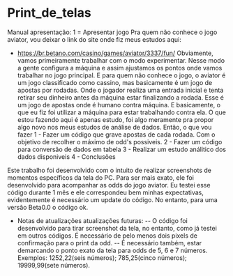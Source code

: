 # Print_de_telas
Manual apresentação:
1 = Apresentar jogo 
Pra quem não conhece o jogo aviator, vou deixar o link do site onde fiz meus estudos aqui:
- https://br.betano.com/casino/games/aviator/3337/fun/
Obviamente, vamos primeiramente trabalhar com o modo experimentar. Nesse modo a gente configura a máquina e assim ajustamos os pontos onde vamos trabalhar no jogo principal.
E para quem não conhece o jogo, o aviator é um jogo classificado como cassino, mas basicamente é um jogo de apostas por rodadas. Onde o jogador realiza uma entrada inicial e tenta retirar seu dinheiro antes da máquina estar finalizando a rodada. Esse é um jogo de apostas onde é humano contra máquina. E basicamente, o que eu fiz foi utilizar a máquina para estar trabalhando contra ela.
O que estou fazendo aqui é apenas estudo, foi algo meramente pra propor algo novo nos meus estudos de análise de dados. 
Então, o que vou fazer
1 - Fazer um código que grave apostas de cada rodada. Com o objetivo de recolher o máximo de odd's possiveis.
2 - Fazer um código para conversão de dados em tabela
3 - Realizar um estudo análitico dos dados disponiveis
4 - Conclusões

Este trabalho foi desenvolvido com o intuito de realizar screenshots de momentos específicos da tela do PC. Para ser mais exato, ele foi desenvolvido para acompanhar as odds do jogo aviator. Eu testei esse código durante 1 mês e ele correspondeu bem minhas expectativas, evidentemente é necessário um update do código. No entanto, para uma versão Beta0.0 o código ok. 
- Notas de atualizações atualizações futuras:
-- O código foi desenvolvido para tirar screenshot da tela, no entanto, como já testei em outros códigos. É necessário de pelo menos dois pixels de confirmação para o print da odd.
-- É necessário também, estar demarcando o ponto exato da tela para odds de 5, 6 e 7 números. Exemplos: 1252,22(seis números); 785,25(cinco números); 19999,99(sete números).
